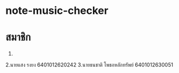 # note-music-checker
# สมาชิก
1.

2.นายแสง รงยง 6401012620242
3.นายธนชาติ โพธอหลักทรัพย์ 6401012630051
